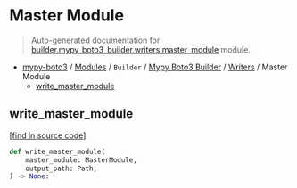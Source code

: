 # Master Module

> Auto-generated documentation for [builder.mypy_boto3_builder.writers.master_module](https://github.com/vemel/mypy_boto3/blob/master/builder/mypy_boto3_builder/writers/master_module.py) module.

- [mypy-boto3](../../../README.md#mypy_boto3) / [Modules](../../../MODULES.md#mypy-boto3-modules) / `Builder` / [Mypy Boto3 Builder](../index.md#mypy-boto3-builder) / [Writers](index.md#writers) / Master Module
    - [write_master_module](#write_master_module)

## write_master_module

[[find in source code]](https://github.com/vemel/mypy_boto3/blob/master/builder/mypy_boto3_builder/writers/master_module.py#L12)

```python
def write_master_module(
    master_module: MasterModule,
    output_path: Path,
) -> None:
```
